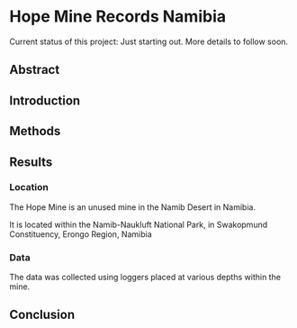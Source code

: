 # Hope Mine Records Namibia

Current status of this project:
Just starting out.  More details to follow soon.


## Abstract


## Introduction


## Methods


## Results


### Location

The Hope Mine is an unused mine in the Namib Desert in Namibia.

It is located within the Namib-Naukluft National Park, in Swakopmund Constituency,
Erongo Region, Namibia

### Data

The data was collected using loggers placed at various depths within the
mine.


## Conclusion
